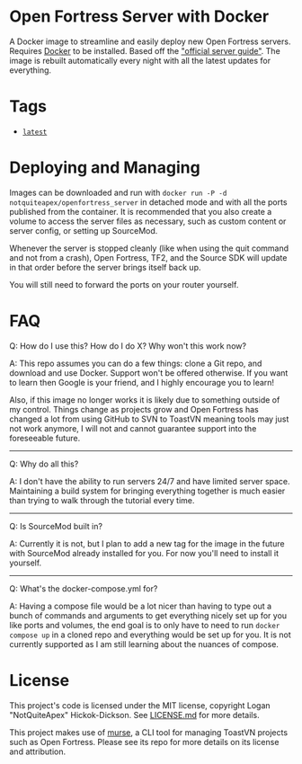 # Open Fortress Server with Docker
A Docker image to streamline and easily deploy new Open Fortress servers. Requires [Docker](https://docker.com/) to be installed. Based off the ["official server guide"](https://steamcommunity.com/sharedfiles/filedetails/?id=2090433448). The image is rebuilt automatically every night with all the latest updates for everything.

# Tags
* [`latest`](Dockerfile)

# Deploying and Managing
Images can be downloaded and run with `docker run -P -d notquiteapex/openfortress_server` in detached mode and with all the ports published from the container. It is recommended that you also create a volume to access the server files as necessary, such as custom content or server config, or setting up SourceMod.

Whenever the server is stopped cleanly (like when using the quit command and not from a crash), Open Fortress, TF2, and the Source SDK will update in that order before the server brings itself back up.

You will still need to forward the ports on your router yourself.

# FAQ
Q: How do I use this? How do I do X? Why won't this work now?

A: This repo assumes you can do a few things: clone a Git repo, and download and use Docker. Support won't be offered otherwise. If you want to learn then Google is your friend, and I highly encourage you to learn!

Also, if this image no longer works it is likely due to something outside of my control. Things change as projects grow and Open Fortress has changed a lot from using GitHub to SVN to ToastVN meaning tools may just not work anymore, I will not and cannot guarantee support into the foreseeable future.

---
Q: Why do all this?

A: I don't have the ability to run servers 24/7 and have limited server space. Maintaining a build system for bringing everything together is much easier than trying to walk through the tutorial every time.

---
Q: Is SourceMod built in?

A: Currently it is not, but I plan to add a new tag for the image in the future with SourceMod already installed for you. For now you'll need to install it yourself.

---
Q: What's the docker-compose.yml for?

A: Having a compose file would be a lot nicer than having to type out a bunch of commands and arguments to get everything nicely set up for you like ports and volumes, the end goal is to only have to need to run `docker compose up` in a cloned repo and everything would be set up for you. It is not currently supported as I am still learning about the nuances of compose.

# License
This project's code is licensed under the MIT license, copyright Logan "NotQuiteApex" Hickok-Dickson. See [LICENSE.md](LICENSE.md) for more details.

This project makes use of [murse](https://git.sr.ht/~welt/murse), a CLI tool for managing ToastVN projects such as Open Fortress. Please see its repo for more details on its license and attribution.
